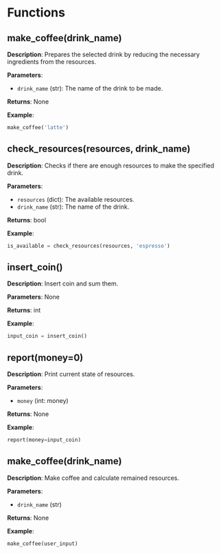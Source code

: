 # Functions

## make_coffee(drink_name)

**Description**: Prepares the selected drink by reducing the necessary ingredients from the resources.

**Parameters**:
- `drink_name` (str): The name of the drink to be made.

**Returns**: None

**Example**:
```python
make_coffee('latte')
```

## check_resources(resources, drink_name)

**Description**: Checks if there are enough resources to make the specified drink.

**Parameters**:
- `resources` (dict): The available resources.
- `drink_name` (str): The name of the drink.

**Returns**: bool

**Example**:
```python
is_available = check_resources(resources, 'espresso')
```

## insert_coin()

**Description**: Insert coin and sum them.

**Parameters**: None

**Returns**: int

**Example**:
```python
input_coin = insert_coin()
```

## report(money=0)

**Description**: Print current state of resources.

**Parameters**:
- `money` (int: money)

**Returns**: None

**Example**:
```python
report(money=input_coin)
```

## make_coffee(drink_name)

**Description**: Make coffee and calculate remained resources.

**Parameters**:
- `drink_name` (str)

**Returns**: None

**Example**:
```python
make_coffee(user_input)
```

